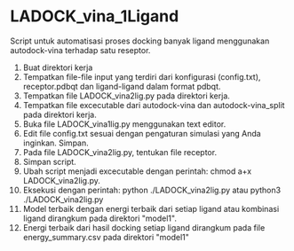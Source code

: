 # LADOCK_vina_1Ligand
Script untuk automatisasi proses docking banyak ligand menggunakan autodock-vina terhadap satu reseptor.

1. Buat direktori kerja
2. Tempatkan file-file input yang terdiri dari konfigurasi (config.txt), receptor.pdbqt dan ligand-ligand dalam format pdbqt.
3. Tempatkan file LADOCK_vina2lig.py pada direktori kerja.
4. Tempatkan file excecutable dari autodock-vina dan autodock-vina_split pada direktori kerja.
5. Buka file LADOCK_vina1lig.py menggunakan text editor.
6. Edit file config.txt sesuai dengan pengaturan simulasi yang Anda inginkan. Simpan.
7. Pada file LADOCK_vina2lig.py, tentukan file receptor. 
8. Simpan script.
9. Ubah script menjadi excecutable dengan perintah: chmod a+x LADOCK_vina2lig.py.
10. Eksekusi dengan perintah: python ./LADOCK_vina2lig.py atau python3 ./LADOCK_vina2lig.py
11. Model terbaik dengan energi terbaik dari setiap ligand atau kombinasi ligand dirangkum pada direktori "model1".
12. Energi terbaik dari hasil docking setiap ligand dirangkum pada file energy_summary.csv pada direktori "model1"
